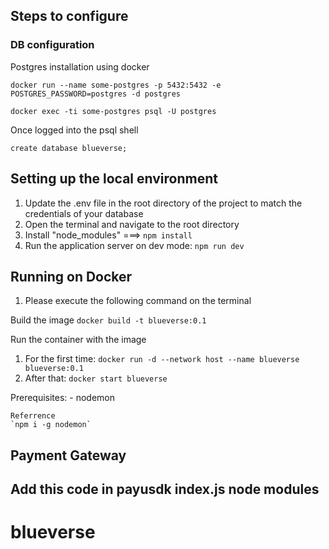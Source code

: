 ## Steps to configure

### DB configuration

Postgres installation using docker

`docker run --name some-postgres -p 5432:5432 -e POSTGRES_PASSWORD=postgres -d postgres`

`docker exec -ti some-postgres psql -U postgres`

Once logged into the psql shell

`create database blueverse;`

## Setting up the local environment

1. Update the .env file in the root directory of the project to match the credentials of your database
2. Open the terminal and navigate to the root directory
3. Install "node_modules" ===> `npm install`
4. Run the application server on dev mode: `npm run dev`

## Running on Docker

1. Please execute the following command on the terminal

Build the image
`docker build -t blueverse:0.1 `

Run the container with the image

1. For the first time: `docker run -d --network host --name blueverse blueverse:0.1 `
2. After that: `docker start blueverse`

Prerequisites: - nodemon

    Referrence
    `npm i -g nodemon`

## Payment Gateway

## Add this code in payusdk index.js node modules
# blueverse
